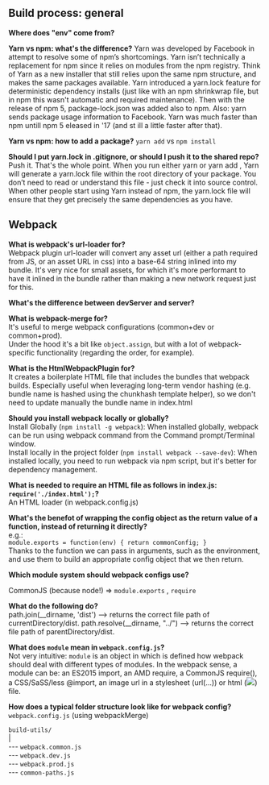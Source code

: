   
## Build process: general   

**Where does "env" come from?**

**Yarn vs npm: what's the difference?** 
Yarn was developed by Facebook in attempt to resolve some of npm’s shortcomings. Yarn isn’t technically a replacement for npm since it relies on modules from the npm registry. Think of Yarn as a new installer that still relies upon the same npm structure, and makes the same packages available. Yarn introduced a yarn.lock feature for deterministic dependency installs (just like with an npm shrinkwrap file, but in npm this wasn't automatic and required maintenance). Then with the release of npm 5, package-lock.json was added also to npm. 
Also: yarn sends package usage information to Facebook. Yarn was much faster than npm untill npm 5 eleased in '17 (and st ill a little faster after that).

**Yarn vs npm: how to add a package?**
`yarn add` vs `npm install`

**Should I put yarn.lock in .gitignore, or should I push it to the shared repo?**
Push it. That's the whole point. When you run either yarn or yarn add <package>, Yarn will generate a yarn.lock file within the root directory of your package. You don’t need to read or understand this file - just check it into source control. When other people start using Yarn instead of npm, the yarn.lock file will ensure that they get precisely the same dependencies as you have.


## Webpack 

  
**What is webpack's url-loader for?**  
Webpack plugin url-loader will convert any asset url (either a path required from JS, or an asset URL in css) into a base-64 string inlined into my bundle. 
It's very nice for small assets, for which it's more performant to have it inlined in the bundle rather than making a new network request just for this.  

**What's the difference between devServer and server?**

**What is webpack-merge for?**   
It's useful to merge webpack configurations (common+dev or common+prod).  
Under the hood it's a bit like `object.assign`, but with a lot of webpack-specific functionality (regarding the order, for example).  

**What is the HtmlWebpackPlugin for?**   
It creates a boilerplate HTML file that includes the bundles that webpack builds. Especially useful when leveraging long-term vendor hashing (e.g. bundle name is hashed using the chunkhash template helper), so we don't need to update manually the bundle name in index.html

**Should you install webpack locally or globally?**  
Install Globally (`npm install -g webpack`):
When installed globally, webpack can be run using webpack command from the Command prompt/Terminal window.  
Install locally in the project folder (`npm install webpack --save-dev`):
When installed locally, you need to run webpack via npm script, but it's better for dependency management.

**What is needed to require an HTML file as follows in index.js: `require('./index.html');`?**  
An HTML loader (in webpack.config.js)  


**What's the benefot of wrapping the config object as the return value of a function, instead of returning it directly?**  
e.g.:  
`module.exports = function(env) {
  return commonConfig;
}`  
Thanks to the function we can pass in arguments, such as the environment, and use them to build an appropriate config object that we then return.  


**Which module system should webpack configs use?**    

CommonJS (because node!)
=> `module.exports` , `require`
 
 
**What do the following do?**     
path.join(__dirname, 'dist') --> returns the correct file path of currentDirectory/dist. 
path.resolve(__dirname, "../") --> returns the correct file path of parentDirectory/dist.  

**What does `module` mean in `webpack.config.js`?**  
Not very intuitive: `module` is an object in which is defined how webpack should deal with different types of modules. In the webpack sense, a module can be: an ES2015 import, an AMD require, a CommonJS require(), a CSS/SaSS/less @import, an image url in a stylesheet (url(...)) or html (<img src=...>) file.  

**How does a typical folder structure look like for webpack config?**  
`webpack.config.js`  (using webpackMerge)  

`build-utils/`   
|  
--- `webpack.common.js`  
--- `webpack.dev.js`  
--- `webpack.prod.js`  
--- `common-paths.js`
 

